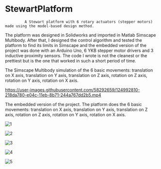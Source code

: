 # StewartPlatform
             A Stewart platform with 6 rotary actuators (stepper motors) made using the model-based design method. 
The platform was designed in Solidworks and imported in Matlab Simscape Multibody. After that, I designed the control algorithm and tested the platform to find its limits in Simscape and the embedded version of the project was done with an Arduino Uno, 6 YKB stepper motor drivers and 3 inductive proximity sensors. The code I wrote is not the cleanest or the prettiest but is the one that worked in such a short period of time. 

The Simscape Multibody simulation of the 6 basic movements: translation on X axis, translation on Y axis, translation on Z axis, rotation on Z axis, rotation on Y axis, rotation on X axis.

https://user-images.githubusercontent.com/58292659/124992810-218da780-e04c-11eb-8b71-244a767dd2b5.mp4

The embedded version of the project. The platform does the 6 basic movements: translation on X axis, translation on Y axis, translation on Z axis, rotation on Z axis, rotation on Y axis, rotation on X axis.


![1](https://user-images.githubusercontent.com/58292659/124996214-3caee600-e051-11eb-8673-3b4af404c362.gif)


![2](https://user-images.githubusercontent.com/58292659/124996224-41739a00-e051-11eb-92c3-83e2a3f8abe2.gif)


![3](https://user-images.githubusercontent.com/58292659/124996230-45072100-e051-11eb-8347-1dadf9582b3c.gif)


![4](https://user-images.githubusercontent.com/58292659/124996244-49cbd500-e051-11eb-9e52-5ef5e03ca848.gif)


![5](https://user-images.githubusercontent.com/58292659/124996250-4cc6c580-e051-11eb-9b4a-9724dab88e72.gif)
